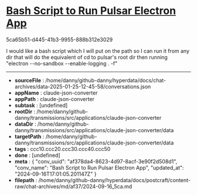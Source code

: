 # [Bash Script to Run Pulsar Electron App](https://claude.ai/chat/af378da4-8623-4d97-8acf-3e90f2d508d1)

5ca65b51-d445-41b3-9955-888b312e3029

I would like a bash script which I will put on the path so I can run it from any dir that will do the equivalent of cd to pulsar's root dir then running 
"electron --no-sandbox --enable-logging . -f"

---

* **sourceFile** : /home/danny/github-danny/hyperdata/docs/chat-archives/data-2025-01-25-12-45-58/conversations.json
* **appName** : claude-json-converter
* **appPath** : claude-json-converter
* **subtask** : [undefined]
* **rootDir** : /home/danny/github-danny/transmissions/src/applications/claude-json-converter
* **dataDir** : /home/danny/github-danny/transmissions/src/applications/claude-json-converter/data
* **targetPath** : /home/danny/github-danny/transmissions/src/applications/claude-json-converter/data
* **tags** : ccc10.ccc20.ccc30.ccc40.ccc50
* **done** : [undefined]
* **meta** : {
  "conv_uuid": "af378da4-8623-4d97-8acf-3e90f2d508d1",
  "conv_name": "Bash Script to Run Pulsar Electron App",
  "updated_at": "2024-09-16T17:01:05.201147Z"
}
* **filepath** : /home/danny/github-danny/hyperdata/docs/postcraft/content-raw/chat-archives/md/af37/2024-09-16_5ca.md